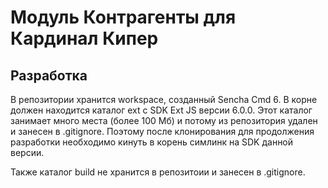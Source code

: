 
Модуль Контрагенты для Кардинал Кипер
=====================================


Разработка
----------

В репозитории хранится workspace, созданный Sencha Cmd 6. 
В корне должен находится каталог ext с SDK Ext JS версии 6.0.0.
Этот каталог занимает много места (более 100 Мб) и потому из репозитория удален и занесен в .gitignore.
Поэтому после клонирования для продолжения разработки необходимо кинуть в корень симлинк на SDK данной версии.

Также каталог build не хранится в репозитоии и занесен в .gitignore.